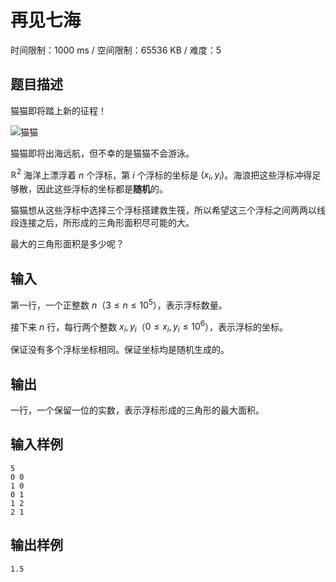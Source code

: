 # 再见七海

时间限制：1000 ms / 空间限制：65536 KB / 难度：5

## 题目描述

猫猫即将踏上新的征程！

![猫猫](https://cdn.luogu.com.cn/upload/image_hosting/2mht8kfz.png)

猫猫即将出海远航，但不幸的是猫猫不会游泳。

$\mathbb{R}^2$ 海洋上漂浮着 $n$ 个浮标，第 $i$ 个浮标的坐标是 $(x_i, y_i)$。海浪把这些浮标冲得足够散，因此这些浮标的坐标都是**随机**的。

猫猫想从这些浮标中选择三个浮标搭建救生筏，所以希望这三个浮标之间两两以线段连接之后，所形成的三角形面积尽可能的大。

最大的三角形面积是多少呢？

## 输入

第一行，一个正整数 $n$（$3\leq n\leq 10^5$），表示浮标数量。

接下来 $n$ 行，每行两个整数 $x_i, y_i$（$0\leq x_i, y_i\leq 10^6$），表示浮标的坐标。

保证没有多个浮标坐标相同。保证坐标均是随机生成的。

## 输出

一行，一个保留一位的实数，表示浮标形成的三角形的最大面积。

## 输入样例

    5
    0 0
    1 0
    0 1
    1 2
    2 1

## 输出样例

    1.5
